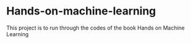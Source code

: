 # Hands-on-machine-learning
This project is to run through the codes of the book Hands on Machine Learning
